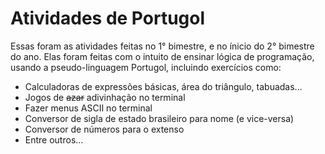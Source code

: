 # Atividades de Portugol
Essas foram as atividades feitas no 1° bimestre, e no ínicio do 2° bimestre do ano. 
Elas foram feitas com o intuito de ensinar lógica de programação, usando a pseudo-linguagem Portugol, incluindo exercícios como:

- Calculadoras de expressões básicas, área do triângulo, tabuadas...
- Jogos de ~~azar~~ adivinhação no terminal
- Fazer menus ASCII no terminal
- Conversor de sigla de estado brasileiro para nome (e vice-versa)
- Conversor de números para o extenso
- Entre outros...
